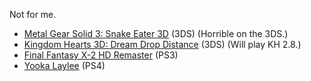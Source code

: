 Not for me.

- [Metal Gear Solid 3: Snake Eater 3D](http://www.metacritic.com/game/3ds/metal-gear-solid-snake-eater-3d) (3DS) (Horrible on the 3DS.)
- [Kingdom Hearts 3D: Dream Drop Distance](http://www.metacritic.com/game/3ds/kingdom-hearts-3d-dream-drop-distance) (3DS) (Will play KH 2.8.)
- [Final Fantasy X-2 HD Remaster](http://www.metacritic.com/game/playstation-4/final-fantasy-x-x-2-hd-remaster) (PS3)
- [Yooka Laylee](http://www.metacritic.com/game/playstation-4/yooka-laylee) (PS4)